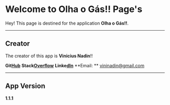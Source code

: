 Welcome to Olha o Gás!! Page's
===================


Hey! This page is destined for the application **Olha o Gás!!**. 

----------


Creator
-------------

The creator of this app is **Vinicius Nadin**!!

**Git[Hub](https://github.com/Viniciato)**
**Stack[Overflow](http://stackoverflow.com/users/7440908/v-nadin)**
**Linke[dIn](https://www.linkedin.com/in/viniciato/)**
**Email: ** vininadin@gmail.com

----------


App Version
------------------

**1.1.1**

